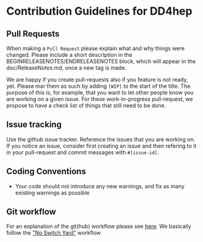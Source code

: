 # Contribution Guidelines for DD4hep


## Pull Requests

When making a `Pull Request` please explain what and why things were
changed. Please include a short description in the
BEGINRELEASENOTES/ENDRELEASENOTES block, which will appear in the
doc/ReleaseNotes.md, once a new tag is made.

We are happy if you create pull-requests also if you feature is not ready, yet.
Please mar them as such by adding `[WIP]` to the start of the title. The purpose
of this is, for example, that you want to let other people know you are working
on a given issue. For these work-in-progress pull-request, we propose to have a
check list of things that still need to be done.

## Issue tracking

Use the github issue tracker. Reference the issues that you are working on. If
you notice an issue, consider first creating an issue and then refering to it in
your pull-request and commit messages with `#[issue-id]`.


## Coding Conventions

 * Your code should not introduce any new warnings, and fix as many existing warnings as possible

## Git workflow

For an explanation of the git(hub) workflow please see
[here](https://github.com/andresailer/tutorial#working-updating-pushing).  We
basically follow the ["No Switch
Yard"](https://root.cern.ch/suggested-work-flow-distributed-projects-nosy)
workflow

